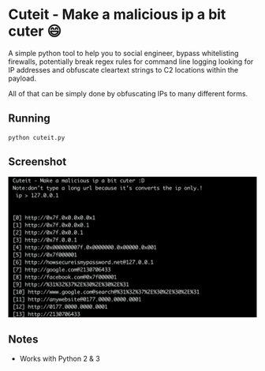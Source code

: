# Cuteit - Make a malicious ip a bit cuter :smile:

A simple python tool to help you to social engineer, bypass whitelisting firewalls, potentially break regex rules for command line logging looking for IP addresses and obfuscate cleartext strings to C2 locations within the payload.

All of that can be simply done by obfuscating IPs to many different forms.

## Running

    python cuteit.py

## Screenshot

![screenshot](screenshot.png)

## Notes

-   Works with Python 2 & 3
